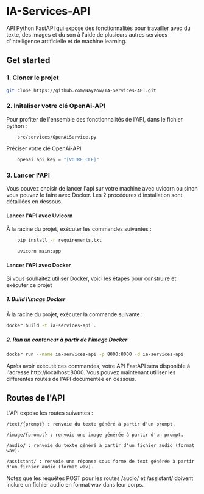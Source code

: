 # IA-Services-API

API Python FastAPI qui expose des fonctionnalités pour travailler avec du texte, des images et du son à l'aide de plusieurs autres services d'intelligence artificielle et de machine learning.

## Get started

### 1. Cloner le projet

```bash
git clone https://github.com/Nayzow/IA-Services-API.git
```

### 2. Initaliser votre clé OpenAi-API

Pour profiter de l'ensemble des fonctionnalités de l'API, dans le fichier python :

```
    src/services/OpenAiService.py
```

Préciser votre clé OpenAi-API

```python
    openai.api_key = "[VOTRE_CLE]"
```

### 3. Lancer l'API

Vous pouvez choisir de lancer l'api sur votre machine avec uvicorn ou sinon vous pouvez le faire avec Docker. Les 2 procédures d'installation sont détaillées en dessous.

#### Lancer l'API avec Uvicorn

À la racine du projet, exécuter les commandes suivantes :

```bash
    pip install -r requirements.txt
```

```bash
    uvicorn main:app
```

#### Lancer l'API avec Docker

Si vous souhaitez utiliser Docker, voici les étapes pour construire et exécuter ce projet

##### 1. Build l'image Docker

À la racine du projet, exécuter la commande suivante :

```bash
docker build -t ia-services-api .
```

##### 2. Run un conteneur à partir de l'image Docker

```bash
docker run --name ia-services-api -p 8000:8000 -d ia-services-api
```

Après avoir exécuté ces commandes, votre API FastAPI sera disponible à l'adresse http://localhost:8000.
Vous pouvez maintenant utiliser les différentes routes de l'API documentée en dessous.

## Routes de l'API

L'API expose les routes suivantes :

```
/text/{prompt} : renvoie du texte généré à partir d'un prompt.
```

```
/image/{prompt} : renvoie une image générée à partir d'un prompt.
```

```
/audio/ : renvoie du texte généré à partir d'un fichier audio (format wav).
```

```
/assistant/ : renvoie une réponse sous forme de text générée à partir d'un fichier audio (format wav).
```

Notez que les requêtes POST pour les routes /audio/ et /assistant/ doivent inclure un fichier audio en format wav dans leur corps.